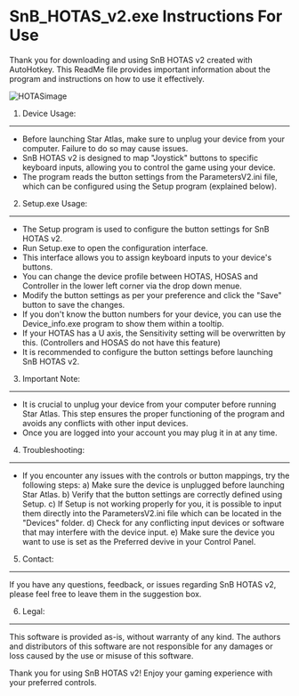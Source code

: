 # SnB_HOTAS_v2.exe Instructions For Use


Thank you for downloading and using SnB HOTAS v2 created with AutoHotkey. This ReadMe file provides important information about the program and instructions on how to use it effectively.

![HOTASimage](https://m.media-amazon.com/images/I/71T+cWTYOHL._SX425_.jpg)


1. Device Usage:
------------------
- Before launching Star Atlas, make sure to unplug your device from your computer. Failure to do so may cause issues.
- SnB HOTAS v2 is designed to map "Joystick" buttons to specific keyboard inputs, allowing you to control the game using your device.
- The program reads the button settings from the ParametersV2.ini file, which can be configured using the Setup program (explained below).

2. Setup.exe Usage:
-------------------
- The Setup program is used to configure the button settings for SnB HOTAS v2.
- Run Setup.exe to open the configuration interface.
- This interface allows you to assign keyboard inputs to your device's buttons.
- You can change the device profile between HOTAS, HOSAS and Controller in the lower left corner via the drop down menue.
- Modify the button settings as per your preference and click the "Save" button to save the changes.
- If you don't know the button numbers for your device, you can use the Device_info.exe program to show them within a tooltip.
- If your HOTAS has a U axis, the Sensitivity setting will be overwritten by this. (Controllers and HOSAS do not have this feature)
- It is recommended to configure the button settings before launching SnB HOTAS v2.

3. Important Note:
------------------
- It is crucial to unplug your device from your computer before running Star Atlas. This step ensures the proper functioning of the program and avoids any conflicts with other input devices.
- Once you are logged into your account you may plug it in at any time.

4. Troubleshooting:
-------------------
- If you encounter any issues with the controls or button mappings, try the following steps:
  a) Make sure the device is unplugged before launching Star Atlas.
  b) Verify that the button settings are correctly defined using Setup.
  c) If Setup is not working properly for you, it is possible to input them directly into the ParametersV2.ini file which can be located in the "Devices" folder.
  d) Check for any conflicting input devices or software that may interfere with the device input.
  e) Make sure the device you want to use is set as the Preferred devive in your Control Panel.

5. Contact:
-----------
If you have any questions, feedback, or issues regarding SnB HOTAS v2, please feel free to leave them in the suggestion box.

6. Legal:
---------
This software is provided as-is, without warranty of any kind. The authors and distributors of this software are not responsible for any damages or loss caused by the use or misuse of this software.

Thank you for using SnB HOTAS v2! Enjoy your gaming experience with your preferred controls.
